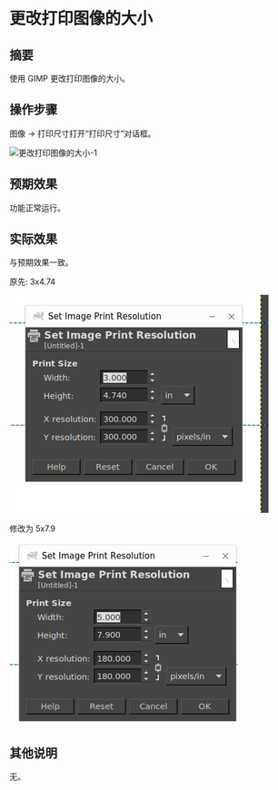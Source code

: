# 更改打印图像的大小

## 摘要

使用 GIMP 更改打印图像的大小。

## 操作步骤

图像 -> 打印尺寸打开“打印尺寸”对话框。

![更改打印图像的大小-1](./img/更改打印图像的大小-1.png)

## 预期效果

功能正常运行。

## 实际效果

与预期效果一致。

原先: 3x4.74

![更改打印图像的大小-3](./img/更改打印图像的大小-3.png)

修改为 5x7.9

![更改打印图像的大小-4](./img/更改打印图像的大小-4.png)


## 其他说明

无。
